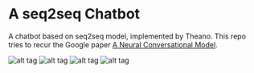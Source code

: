 # A seq2seq Chatbot
A chatbot based on seq2seq model, implemented by Theano.
This repo tries to recur the Google paper [A Neural Conversational Model](http://arxiv.org/abs/1506.05869).


![alt tag](https://github.com/AceTseng/chatbot-seq2seq/blob/master/pics/Training%20Phase.jpg)
![alt tag](https://github.com/AceTseng/chatbot-seq2seq/blob/master/pics/Eval.jpg)
![alt tag](https://github.com/AceTseng/chatbot-seq2seq/blob/master/pics/Data%20Stream%20Batch.jpg)
![alt tag](https://github.com/AceTseng/chatbot-seq2seq/blob/master/pics/Data%20Stream%20Online.jpg)
